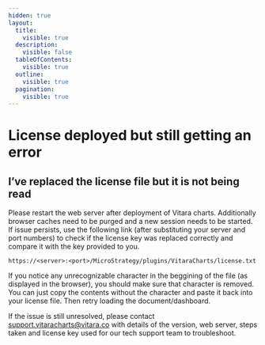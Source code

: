 ```yaml
---
hidden: true
layout:
  title:
    visible: true
  description:
    visible: false
  tableOfContents:
    visible: true
  outline:
    visible: true
  pagination:
    visible: true
---
```


# License deployed but still getting an error

## **I’ve replaced the license file but it is not being read**

Please restart the web server after deployment of Vitara charts. Additionally browser caches need to be purged and a new session needs to be started. If issue persists, use the following link (after substituting your server and port numbers) to check if the license key was replaced correctly and compare it with the key provided to you.

```
https://<server>:<port>/MicroStrategy/plugins/VitaraCharts/license.txt
```

If you notice any unrecognizable character in the beggining of the file (as displayed in the browser), you should make sure that character is removed. You can just copy the contents without the character and paste it back into your license file. Then retry loading the document/dashboard.

If the issue is still unresolved, please contact support.vitaracharts@vitara.co with details of the version, web server, steps taken and license key used for our tech support team to troubleshoot.
